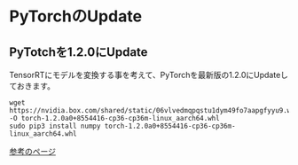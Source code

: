 # PyTorchのUpdate

## PyTotchを1.2.0にUpdate

TensorRTにモデルを変換する事を考えて、PyTorchを最新版の1.2.0にUpdateしておきます。

```
wget https://nvidia.box.com/shared/static/06vlvedmqpqstu1dym49fo7aapgfyyu9.whl -O torch-1.2.0a0+8554416-cp36-cp36m-linux_aarch64.whl
sudo pip3 install numpy torch-1.2.0a0+8554416-cp36-cp36m-linux_aarch64.whl
```

[参考のページ](https://devtalk.nvidia.com/default/topic/1049071/jetson-nano/pytorch-for-jetson-nano/)
